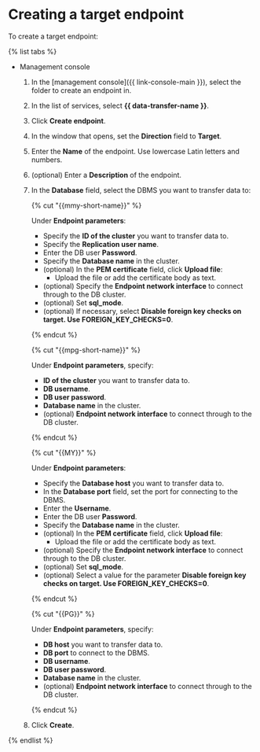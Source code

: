# Creating a target endpoint

To create a target endpoint:

{% list tabs %}

- Management console

  1. In the [management console]({{ link-console-main }}), select the folder to create an endpoint in.

  1. In the list of services, select **{{ data-transfer-name }}**.

  1. Click **Create endpoint**.

  1. In the window that opens, set the **Direction** field to **Target**.

  1. Enter the **Name** of the endpoint. Use lowercase Latin letters and numbers.

  1. (optional) Enter a **Description** of the endpoint.

  1. In the **Database** field, select the DBMS you want to transfer data to:

      {% cut "{{mmy-short-name}}" %}

      Under **Endpoint parameters**:
      - Specify the **ID of the cluster** you want to transfer data to.
      - Specify the **Replication user name**.
      - Enter the DB user **Password**.
      - Specify the **Database name** in the cluster.
      - (optional) In the **PEM certificate** field, click **Upload file**:
          - Upload the file or add the certificate body as text.
      - (optional) Specify the **Endpoint network interface** to connect through to the DB cluster.
      - (optional) Set **sql_mode**.
      - (optional) If necessary, select **Disable foreign key checks on target. Use FOREIGN_KEY_CHECKS=0**.

      {% endcut %}

      {% cut "{{mpg-short-name}}" %}

      Under **Endpoint parameters**, specify:
      - **ID of the cluster** you want to transfer data to.
      - **DB username**.
      - **DB user password**.
      - **Database name** in the cluster.
      - (optional) **Endpoint network interface** to connect through to the DB cluster.

      {% endcut %}

      {% cut "{{MY}}" %}

      Under **Endpoint parameters**:
      - Specify the **Database host** you want to transfer data to.
      - In the **Database port** field, set the port for connecting to the DBMS.
      - Enter the **Username**.
      - Enter the DB user **Password**.
      - Specify the **Database name** in the cluster.
      - (optional) In the **PEM certificate** field, click **Upload file**:
          - Upload the file or add the certificate body as text.
      - (optional) Specify the **Endpoint network interface** to connect through to the DB cluster.
      - (optional) Set **sql_mode**.
      - (optional) Select a value for the parameter **Disable foreign key checks on target. Use FOREIGN_KEY_CHECKS=0**.

      {% endcut %}

      {% cut "{{PG}}" %}

      Under **Endpoint parameters**, specify:
      - **DB host** you want to transfer data to.
      - **DB port** to connect to the DBMS.
      - **DB username**.
      - **DB user password**.
      - **Database name** in the cluster.
      - (optional) **Endpoint network interface** to connect through to the DB cluster.

      {% endcut %}

  1. Click **Create**.

{% endlist %}

